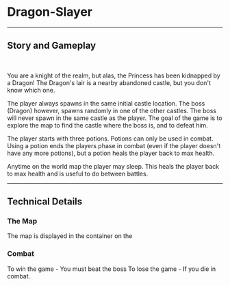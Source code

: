 # Dragon-Slayer
<hr>
<h2>Story and Gameplay</h2>
<br>
<p>You are a knight of the realm, but alas, the Princess has been kidnapped by a Dragon!  The Dragon's lair is a nearby abandoned castle, but you don't know which one.

The player always spawns in the same initial castle location.  The boss (Dragon) however, spawns randomly in one of the other castles.  The boss will never spawn in the same castle as the player.  The goal of the game is to explore the map to find the castle where the boss is, and to defeat him.  

The player starts with three potions.  Potions can only be used in combat.  Using a potion ends the players phase in combat (even if the player doesn't have any more potions), but a potion heals the player back to max health.

Anytime on the world map the player may sleep. This heals the player back to max health and is useful to do between battles.</p>

<hr>

<h2>Technical Details</h2>



<h3>The Map</h3>
The map is displayed in the container on the

<h3>Combat</h3>

To win the game - You must beat the boss
To lose the game - If you die in combat.
